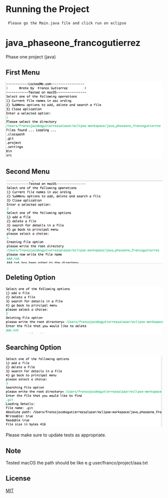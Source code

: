 # Running the Project

```
 Please go the Main.java file and click run on eclipse
```
# java_phaseone_francogutierrez
Phase one project (java)
## First Menu
![Alt text](screen_1.png?raw=true "Title")
## Second Menu
![Alt text](screen_2.png?raw=true "Title")
## Deleting Option
![Alt text](screen_3.png?raw=true "Title")
## Searching Option
![Alt text](screen_4.png?raw=true "Title")

Please make sure to update tests as appropriate.
## Note 
Tested macOS the path should be like e.g user/franco/project/aaa.txt
## License
[MIT](https://choosealicense.com/licenses/mit/)

